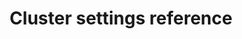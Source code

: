 ---
sidebar_label: "Cluster resource reference"
title: "Cluster settings reference"
id: resource-reference-hosted
description: Reference of all supported infrastructure and configurations for new Astro clusters on Google Cloud Platform (GCP).
sidebar_custom_props: { icon: 'img/gcp.png' }
---